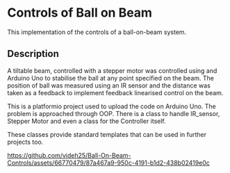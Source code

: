 # Controls of Ball on Beam

This implementation of the controls of a ball-on-beam system.

## Description

<p>A tiltable beam, controlled with a stepper motor was controlled using and Arduino Uno to stabilise the ball at any point specified on the beam. The position of ball was measured using an IR sensor and the distance was taken as a feedback to implement feedback linearised control on the beam. <p\>

<p>This is a platformio project used to upload the code on Arduino Uno. The problem is approached through OOP. There is a class to handle IR_sensor, Stepper Motor and even a class for the Controller itself. <p\>

<p>These classes provide standard templates that can be used in further projects too.<p\>

https://github.com/videh25/Ball-On-Beam-Controls/assets/66770479/87a467a9-950c-4191-b1d2-438b02419e0c

